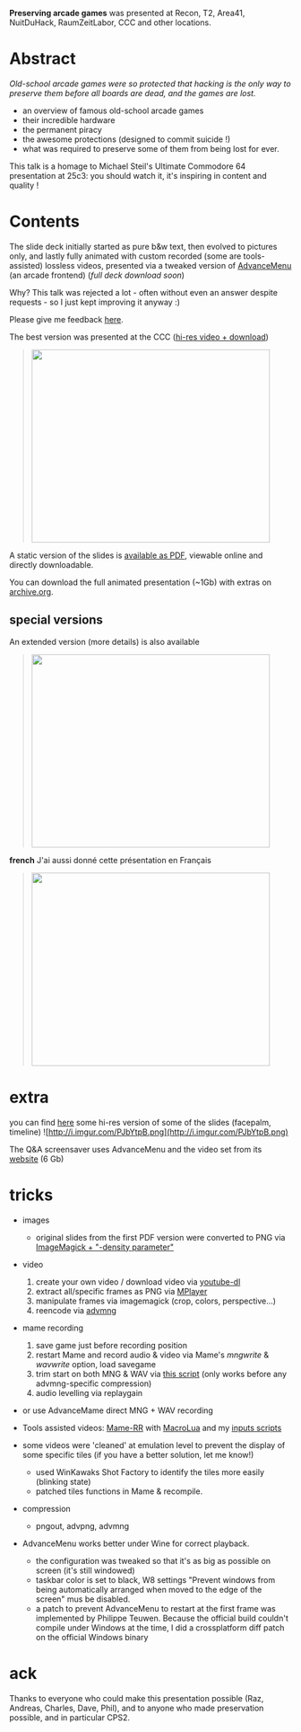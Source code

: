 **Preserving arcade games** was presented at Recon, T2, Area41, NuitDuHack, RaumZeitLabor, CCC and other locations.

# Abstract #
_Old-school arcade games were so protected that hacking is the only way to preserve them before all boards are dead, and the games are lost._

  * an overview of famous old-school arcade games
  * their incredible hardware
  * the permanent piracy
  * the awesome protections (designed to commit suicide !)
  * what was required to preserve some of them from being lost for ever.

This talk is a homage to Michael Steil's Ultimate Commodore 64 presentation at 25c3: you should watch it, it's inspiring in content and quality !

# Contents #
The slide deck initially started as pure b&w text, then evolved to pictures only, and lastly fully animated with custom recorded (some are tools-assisted) lossless videos, presented via a tweaked version of [AdvanceMenu](http://advancemame.sourceforge.net/menu-readme.html) (an arcade frontend) (_full deck download soon_)

Why? This talk was rejected a lot - often without even an answer despite requests - so I just kept improving it anyway :)

Please give me feedback [here](http://events.ccc.de/congress/2014/Fahrplan/events/5997.html).

The best version was presented at the CCC ([hi-res video + download](http://media.ccc.de/browse/congress/2014/31c3_-_5997_-_en_-_saal_6_-_201412282030_-_preserving_arcade_games_-_ange_albertini.html))

> <a href='http://www.youtube.com/watch?feature=player_embedded&v=vg7LPcFUxg8' target='_blank'><img src='http://img.youtube.com/vi/vg7LPcFUxg8/0.jpg' width='425' height=344 /></a>

A static version of the slides is [available as PDF](https://speakerdeck.com/ange/preserving-arcade-games-31c3), viewable online and directly downloadable.

You can download the full animated presentation (~1Gb) with extras on [archive.org](https://archive.org/details/arcade31c3).

## special versions ##
An extended version (more details) is also available
> <a href='http://www.youtube.com/watch?feature=player_embedded&v=LiRIc0LDlu4' target='_blank'><img src='http://img.youtube.com/vi/LiRIc0LDlu4/0.jpg' width='425' height=344 /></a>

**french** J'ai aussi donné cette présentation en Français
> <a href='http://www.youtube.com/watch?feature=player_embedded&v=d2X0YyxHg5Q' target='_blank'><img src='http://img.youtube.com/vi/d2X0YyxHg5Q/0.jpg' width='425' height=344 /></a>

# extra #
you can find [here](http://pics.corkami.com) some hi-res version of some of the slides (facepalm, timeline)
![http://i.imgur.com/PJbYtpB.png](http://i.imgur.com/PJbYtpB.png)

The Q&A screensaver uses AdvanceMenu and the video set from its [website](http://advancemame.sourceforge.net/menu-download.html) (6 Gb)

# tricks #
  * images
    * original slides from the first PDF version were converted to PNG via [ImageMagick + "-density parameter"](http://www.imagemagick.org/script/command-line-options.php#density)
  * video
    1. create your own video / download video via [youtube-dl](http://rg3.github.io/youtube-dl/)
    1. extract all/specific frames as PNG via [MPlayer](http://www.mplayerhq.hu/design7/news.html)
    1. manipulate frames via imagemagick (crop, colors, perspective...)
    1. reencode via [advmng](http://advancemame.sourceforge.net/doc-advmng.html)
  * mame recording
    1. save game just before recording position
    1. restart Mame and record audio & video via Mame's _mngwrite_ & _wavwrite_ option, load savegame
    1. trim start on both MNG & WAV via [this script](http://corkami.googlecode.com/svn/trunk/misc/python/trimmer.py) (only works before any advmng-specific compression)
    1. audio levelling via replaygain
  * or use AdvanceMame direct MNG + WAV recording

  * Tools assisted videos: [Mame-RR](https://code.google.com/p/mame-rr/downloads/list) with [MacroLua](https://code.google.com/p/macrolua/wiki/MacroLuaDocumentation) and my [inputs scripts](https://code.google.com/p/corkami/source/browse/trunk/misc/tas/?r=1750)

  * some videos were 'cleaned' at emulation level to prevent the display of some specific tiles (if you have a better solution, let me know!)
    * used WinKawaks Shot Factory to identify the tiles more easily (blinking state)
    * patched tiles functions in Mame & recompile.

  * compression
    * pngout, advpng, advmng

  * AdvanceMenu works better under Wine for correct playback.
    * the configuration was tweaked so that it's as big as possible on screen (it's still windowed)
    * taskbar color is set to black, W8 settings "Prevent windows from being automatically arranged when moved to the edge of the screen" mus be disabled.
    * a patch to prevent AdvanceMenu to restart at the first frame was implemented by Philippe Teuwen. Because the official build couldn't compile under Windows at the time, I did a crossplatform diff patch on the official Windows binary


# ack #
Thanks to everyone who could make this presentation possible (Raz, Andreas, Charles, Dave, Phil), and to anyone who made preservation possible, and in particular CPS2.